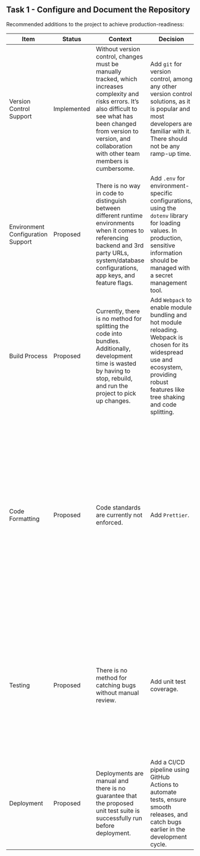 
## Task 1 - Configure and Document the Repository

Recommended additions to the project to achieve production-readiness:

| Item                               	| Status      	| Context                                                                                                                                                                                                                                                                                                      	| Decision                                                                                                                                                                       	| Consequences                                                                                                                                                                                                                                                                                                        	|
|------------------------------------	|-------------	|--------------------------------------------------------------------------------------------------------------------------------------------------------------------------------------------------------------------------------------------------------------------------------------------------------------	|--------------------------------------------------------------------------------------------------------------------------------------------------------------------------------	|--------------------------------------------------------------------------------------------------------------------------------------------------------------------------------------------------------------------------------------------------------------------------------------------------------------------	|
| Version Control Support            	| Implemented 	| Without version control, changes must be manually tracked, which increases complexity and risks errors. It’s also difficult to see what has been changed from version to version, and collaboration with other team members is cumbersome. 	| Add `git` for version control, among any other version control solutions, as it is popular and most developers are familiar with it. There should not be any ramp-up time.   	| Changes can be tracked, documented, and rolled back, allowing other team members to easily collaborate on the project. It is virtually impossible to have a modern software development team without version control.                                                                                               	|
| Environment Configuration Support 	| Proposed    	| There is no way in code to distinguish between different runtime environments when it comes to referencing backend and 3rd party URLs, system/database configurations, app keys, and feature flags.                                                                                                                 	| Add `.env` for environment-specific configurations, using the `dotenv` library for loading values. In production, sensitive information should be managed with a secret management tool.                                                                                                                	| Can easily read configurations based on a specified environment at runtime. This will save significant time by avoiding the need to make code changes for local vs production, for example.                                                                                                                       	|
| Build Process                      	| Proposed    	| Currently, there is no method for splitting the code into bundles. Additionally, development time is wasted by having to stop, rebuild, and run the project to pick up changes.                                                                                                                              	| Add `Webpack` to enable module bundling and hot module reloading. Webpack is chosen for its widespread use and ecosystem, providing robust features like tree shaking and code splitting.                                                                                                                                                                  	| There will be a measurable performance increase with code/module splitting, as well as development time saved with hot module reloading.                                                                                                                                                                            	|
| Code Formatting                    	| Proposed    	| Code standards are currently not enforced.                                                                                                                                                                                                                                                                   	| Add `Prettier`.                                                                                                                                                                 	| Once an agreement is made on formatting standards, developers can write code in the style that is most comfortable for them and let the formatter clean up before commit. This ensures code consistency across the team, minimizing unnecessary formatting changes in code reviews and improving collaboration.  	 |
| Testing                            	| Proposed    	| There is no method for catching bugs without manual review.                                                                                                                                                                                                                                                	| Add unit test coverage.                                                                                                                                                         	| Bugs can be detected if a function's contract changes. While end-to-end testing is unnecessary for the current UI, integration and e2e testing should be considered as the project grows to ensure robustness across the full application.                                                                                                                                 	|
| Deployment                         	| Proposed    	| Deployments are manual and there is no guarantee that the proposed unit test suite is successfully run before deployment.                                                                                                                                                                                   	| Add a CI/CD pipeline using GitHub Actions to automate tests, ensure smooth releases, and catch bugs earlier in the development cycle.                                                                                                                                          	| Deployments can be automated, saving significant engineering time and ensuring code quality by enforcing test runs in the build process.                                                                                                                                                                           	|
